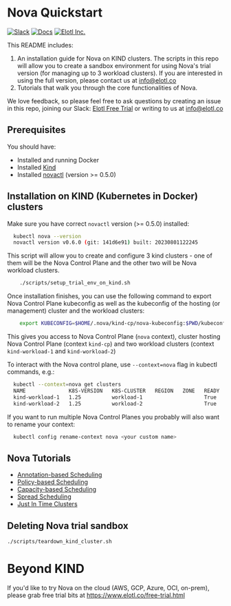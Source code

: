 # Nova Quickstart
[![Slack][Slack-Image]][Slack-Url]  [![Docs][Docs-Image]][Docs-Url] [![Elotl Inc.][Elotl-Image]][Elotl-Url]


[Docs-Image]: https://img.shields.io/badge/nova-docs-blue
[Docs-Url]: https://docs.elotl.co/nova/intro
[Elotl-Image]: https://img.shields.io/badge/Elotl-home-blue
[Elotl-Url]: https://www.elotl.co/
[Slack-Image]: https://img.shields.io/badge/chat-on%20slack-green
[Slack-Url]: https://join.slack.com/t/elotl-free-trial/shared_invite/zt-1tciz8cck-H9Swzl2grCqPaLJeHYtbBQ

This README includes:
1. An installation guide for Nova on KIND clusters.
The scripts in this repo will allow you to create a sandbox environment for using Nova's trial version (for managing up to 3 workload clusters). If you are interested in using the full version, please contact us at info@elotl.co
2. Tutorials that walk you through the core functionalities of Nova.

We love feedback, so please feel free to ask questions by creating an issue in this repo, joining our Slack: [Elotl Free Trial](https://join.slack.com/t/elotl-free-trial/shared_invite/zt-1tciz8cck-H9Swzl2grCqPaLJeHYtbBQ) or writing to us at info@elotl.co

## Prerequisites

You should have:

- Installed and running Docker
- Installed [Kind](https://kind.sigs.k8s.io/)
- Installed [novactl](https://docs.elotl.co/nova/installation_novactl#install-novactl) (version >= 0.5.0)

## Installation on KIND (Kubernetes in Docker) clusters

Make sure you have correct `novactl` version (>= 0.5.0) installed:

```sh
  kubectl nova --version
  novactl version v0.6.0 (git: 141d6e91) built: 20230801122245

```

This script will allow you to create and configure 3 kind clusters - one of them will be the Nova Control Plane and the other two will be Nova workload clusters.

```sh
    ./scripts/setup_trial_env_on_kind.sh
```

Once installation finishes, you can use the following command to export Nova Control Plane kubeconfig as well as the kubeconfig of the hosting (or management) cluster and the workload clusters:

```sh
    export KUBECONFIG=$HOME/.nova/kind-cp/nova-kubeconfig:$PWD/kubeconfig-e2e-test-cp:$PWD/kubeconfig-e2e-test-workload-1:$PWD/kubeconfig-e2e-test-workload-2
```

This gives you access to Nova Control Plane (`nova` context), cluster hosting Nova Control Plane (context `kind-cp`) and two workload clusters (context `kind-workload-1` and `kind-workload-2`)

To interact with the Nova control plane, use `--context=nova` flag in kubectl commands, e.g.:

```sh
  kubectl --context=nova get clusters
  NAME              K8S-VERSION   K8S-CLUSTER   REGION   ZONE   READY   IDLE   STANDBY
  kind-workload-1   1.25          workload-1                    True    True   False
  kind-workload-2   1.25          workload-2                    True    True   False

```

If you want to run multiple Nova Control Planes you probably will also want to rename your context:

```sh
  kubectl config rename-context nova <your custom name>
```

## Nova Tutorials

* [Annotation-based Scheduling](https://docs.elotl.co/nova/Tutorials/poc-annotation-based-scheduling)
* [Policy-based Scheduling](https://docs.elotl.co/nova/Tutorials/poc-policy-based-scheduling)
* [Capacity-based Scheduling](https://docs.elotl.co/nova/Tutorials/poc-capacity-based-scheduling)
* [Spread Scheduling](https://docs.elotl.co/nova/Tutorials/poc-spread-onto-multiple-clusters)
* [Just In Time Clusters](https://docs.elotl.co/nova/Tutorials/poc-standby-workload-cluster)


## Deleting Nova trial sandbox

    ./scripts/teardown_kind_cluster.sh

# Beyond KIND

If you'd like to try Nova on the cloud (AWS, GCP, Azure, OCI, on-prem), please grab free trial bits at https://www.elotl.co/free-trial.html
